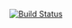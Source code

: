 [![Build Status](https://travis-ci.org/JackSnowdon/fcp-django.svg?branch=master)](https://travis-ci.org/JackSnowdon/fcp-django)